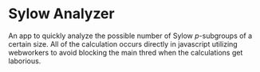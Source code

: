 # Sylow Analyzer

An app to quickly analyze the possible number of Sylow $p$-subgroups of a certain size. All of the calculation occurs directly
in javascript utilizing webworkers to avoid blocking the main thred when the calculations get laborious.
